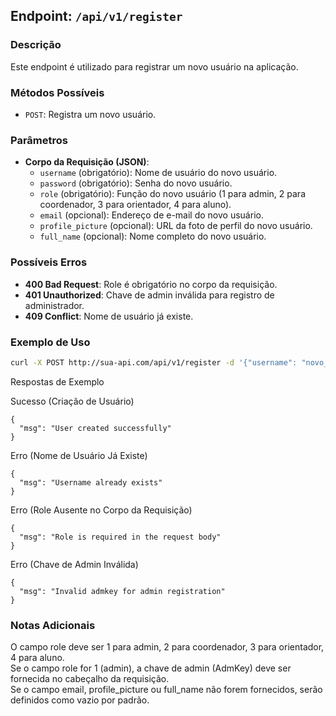 ## Endpoint: `/api/v1/register`

### Descrição
Este endpoint é utilizado para registrar um novo usuário na aplicação.

### Métodos Possíveis
- `POST`: Registra um novo usuário.

### Parâmetros
- **Corpo da Requisição (JSON)**:
  - `username` (obrigatório): Nome de usuário do novo usuário.
  - `password` (obrigatório): Senha do novo usuário.
  - `role` (obrigatório): Função do novo usuário (1 para admin, 2 para coordenador, 3 para orientador, 4 para aluno).
  - `email` (opcional): Endereço de e-mail do novo usuário.
  - `profile_picture` (opcional): URL da foto de perfil do novo usuário.
  - `full_name` (opcional): Nome completo do novo usuário.

### Possíveis Erros
- **400 Bad Request**: Role é obrigatório no corpo da requisição.
- **401 Unauthorized**: Chave de admin inválida para registro de administrador.
- **409 Conflict**: Nome de usuário já existe.

### Exemplo de Uso
```bash
curl -X POST http://sua-api.com/api/v1/register -d '{"username": "novo_usuario", "password": "senha123", "role": 2, "email": "usuario@email.com"}'
```

Respostas de Exemplo

Sucesso (Criação de Usuário)
```
{
  "msg": "User created successfully"
}
```

Erro (Nome de Usuário Já Existe)
```
{
  "msg": "Username already exists"
}
```

Erro (Role Ausente no Corpo da Requisição)
```
{
  "msg": "Role is required in the request body"
}
```

Erro (Chave de Admin Inválida)
```
{
  "msg": "Invalid admkey for admin registration"
}
```

### Notas Adicionais

O campo role deve ser 1 para admin, 2 para coordenador, 3 para orientador, 4 para aluno.<br/>
Se o campo role for 1 (admin), a chave de admin (AdmKey) deve ser fornecida no cabeçalho da requisição.<br/>
Se o campo email, profile_picture ou full_name não forem fornecidos, serão definidos como vazio por padrão.<br/>
